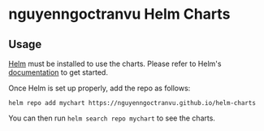 # nguyenngoctranvu Helm Charts

## Usage

[Helm](https://helm.sh) must be installed to use the charts.
Please refer to Helm's [documentation](https://helm.sh/docs/) to get started.

Once Helm is set up properly, add the repo as follows:

```console
helm repo add mychart https://nguyenngoctranvu.github.io/helm-charts
```

You can then run `helm search repo mychart` to see the charts.